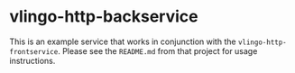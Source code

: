 # vlingo-http-backservice

This is an example service that works in conjunction with the `vlingo-http-frontservice`. Please see the `README.md` from that project for usage instructions.
